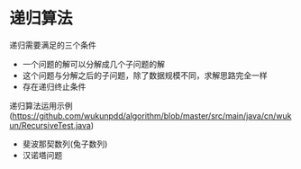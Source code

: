 # 递归算法
递归需要满足的三个条件
- 一个问题的解可以分解成几个子问题的解
- 这个问题与分解之后的子问题，除了数据规模不同，求解思路完全一样
- 存在递归终止条件

递归算法运用示例(https://github.com/wukunpdd/algorithm/blob/master/src/main/java/cn/wukun/RecursiveTest.java)
- 斐波那契数列(兔子数列)
- 汉诺塔问题
